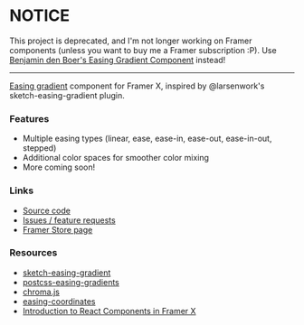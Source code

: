 # NOTICE

This project is deprecated, and I'm not longer working on Framer components (unless you want to buy me a Framer subscription :P). Use [Benjamin den Boer's Easing Gradient Component](https://packages.framer.com/package/benjamin/easing-gradient) instead!

---

[Easing gradient](https://larsenwork.com/easing-gradients/) component for Framer X, inspired by @larsenwork's sketch-easing-gradient plugin. 

### Features

* Multiple easing types (linear, ease, ease-in, ease-out, ease-in-out, stepped)
* Additional color spaces for smoother color mixing
* More coming soon!

### Links

* [Source code](https://github.com/jaames/framer-easing-gradients)
* [Issues / feature requests](https://github.com/jaames/framer-easing-gradients/issues)
* [Framer Store page](https://store.framer.com/package/rakujira/easing-gradients)

### Resources

* [sketch-easing-gradient](https://github.com/larsenwork/sketch-easing-gradient)
* [postcss-easing-gradients](https://github.com/larsenwork/postcss-easing-gradients)
* [chroma.js](https://github.com/gka/chroma.js/)
* [easing-coordinates](https://www.npmjs.com/package/easing-coordinates)
* [Introduction to React Components in Framer X](https://designcode.io/framer-x-react-components)


